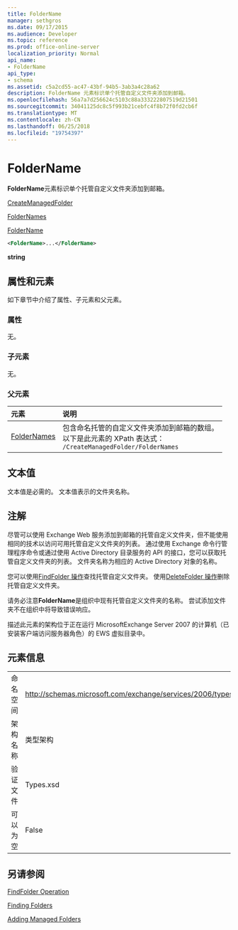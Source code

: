 ```yaml
---
title: FolderName
manager: sethgros
ms.date: 09/17/2015
ms.audience: Developer
ms.topic: reference
ms.prod: office-online-server
localization_priority: Normal
api_name:
- FolderName
api_type:
- schema
ms.assetid: c5a2cd55-ac47-43bf-94b5-3ab3a4c28a62
description: FolderName 元素标识单个托管自定义文件夹添加到邮箱。
ms.openlocfilehash: 56a7a7d256624c5103c88a333222807519d21501
ms.sourcegitcommit: 34041125dc8c5f993b21cebfc4f8b72f0fd2cb6f
ms.translationtype: MT
ms.contentlocale: zh-CN
ms.lasthandoff: 06/25/2018
ms.locfileid: "19754397"
---
```

# <a name="foldername"></a>FolderName

**FolderName**元素标识单个托管自定义文件夹添加到邮箱。 
  
[CreateManagedFolder](createmanagedfolder.md)
  
[FolderNames](foldernames.md)
  
[FolderName](foldername.md)
  
```xml
<FolderName>...</FolderName>
```

 **string**
## <a name="attributes-and-elements"></a>属性和元素

如下章节中介绍了属性、子元素和父元素。
  
### <a name="attributes"></a>属性

无。
  
### <a name="child-elements"></a>子元素

无。
  
### <a name="parent-elements"></a>父元素

|**元素**|**说明**|
|:-----|:-----|
|[FolderNames](foldernames.md) <br/> |包含命名托管的自定义文件夹添加到邮箱的数组。  <br/> 以下是此元素的 XPath 表达式：  <br/>  `/CreateManagedFolder/FolderNames` <br/> |
   
## <a name="text-value"></a>文本值

文本值是必需的。 文本值表示的文件夹名称。
  
## <a name="remarks"></a>注解

尽管可以使用 Exchange Web 服务添加到邮箱的托管自定义文件夹，但不能使用相同的技术以访问可用托管自定义文件夹的列表。 通过使用 Exchange 命令行管理程序命令或通过使用 Active Directory 目录服务的 API 的接口，您可以获取托管自定义文件夹的列表。 文件夹名称为相应的 Active Directory 对象的名称。
  
您可以使用[FindFolder 操作](findfolder-operation.md)查找托管自定义文件夹。 使用[DeleteFolder 操作](deletefolder-operation.md)删除托管自定义文件夹。 
  
请务必注意**FolderName**是组织中现有托管自定义文件夹的名称。 尝试添加文件夹不在组织中将导致错误响应。 
  
描述此元素的架构位于正在运行 MicrosoftExchange Server 2007 的计算机（已安装客户端访问服务器角色）的 EWS 虚拟目录中。
  
## <a name="element-information"></a>元素信息

|||
|:-----|:-----|
|命名空间  <br/> |http://schemas.microsoft.com/exchange/services/2006/types  <br/> |
|架构名称  <br/> |类型架构  <br/> |
|验证文件  <br/> |Types.xsd  <br/> |
|可以为空  <br/> |False  <br/> |
   
## <a name="see-also"></a>另请参阅



[FindFolder Operation](findfolder-operation.md)


[Finding Folders](http://msdn.microsoft.com/library/9124d868-017a-43f0-b915-5c0082cacec9%28Office.15%29.aspx)
  
[Adding Managed Folders](http://msdn.microsoft.com/library/846658c6-7043-40fb-8439-19f97c2a967f%28Office.15%29.aspx)

